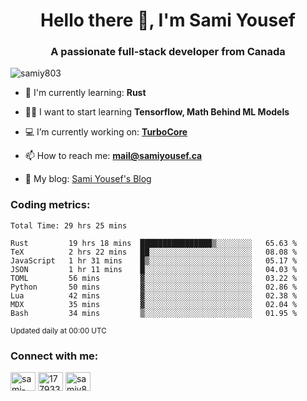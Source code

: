 <h1 align="center">Hello there 👋, I'm Sami Yousef</h1>
<h3 align="center">A passionate full-stack developer from Canada</h3>

<p align="left"> <img src="https://komarev.com/ghpvc/?username=samiy803&label=Profile%20views&color=0e75b6&style=flat" alt="samiy803" /> </p>

- 🌱 I'm currently learning: **Rust**

- 👨‍💻 I want to start learning **Tensorflow, Math Behind ML Models**

- 💻 I’m currently working on: **[TurboCore](https://github.com/samiy803/TurboCore)**

- 📫 How to reach me: **mail@samiyousef.ca**

- 📝 My blog: [Sami Yousef's Blog](https://blog.samiyousef.ca)

<h3 align="left">Coding metrics:</h3>
<!--START_SECTION:waka-->

```text
Total Time: 29 hrs 25 mins

Rust         19 hrs 18 mins  ████████████████▒░░░░░░░░   65.63 %
TeX          2 hrs 22 mins   ██░░░░░░░░░░░░░░░░░░░░░░░   08.08 %
JavaScript   1 hr 31 mins    █▒░░░░░░░░░░░░░░░░░░░░░░░   05.17 %
JSON         1 hr 11 mins    █░░░░░░░░░░░░░░░░░░░░░░░░   04.03 %
TOML         56 mins         ▓░░░░░░░░░░░░░░░░░░░░░░░░   03.22 %
Python       50 mins         ▓░░░░░░░░░░░░░░░░░░░░░░░░   02.86 %
Lua          42 mins         ▓░░░░░░░░░░░░░░░░░░░░░░░░   02.38 %
MDX          35 mins         ▓░░░░░░░░░░░░░░░░░░░░░░░░   02.04 %
Bash         34 mins         ▒░░░░░░░░░░░░░░░░░░░░░░░░   01.95 %
```

<!--END_SECTION:waka-->
<sup>Updated daily at 00:00 UTC</sup>

<h3 align="left">Connect with me:</h3>
<p align="left">
<a href="https://linkedin.com/in/sami-yousef" target="blank"><img align="center" src="https://raw.githubusercontent.com/rahuldkjain/github-profile-readme-generator/master/src/images/icons/Social/linked-in-alt.svg" alt="sami-yousef" height="30" width="40" /></a>
<a href="https://stackoverflow.com/users/17793354" target="blank"><img align="center" src="https://raw.githubusercontent.com/rahuldkjain/github-profile-readme-generator/master/src/images/icons/Social/stack-overflow.svg" alt="17793354" height="30" width="40" /></a>
<a href="https://www.leetcode.com/samiy8030" target="blank"><img align="center" src="https://raw.githubusercontent.com/rahuldkjain/github-profile-readme-generator/master/src/images/icons/Social/leet-code.svg" alt="samiy8030" height="30" width="40" /></a>
</p>
